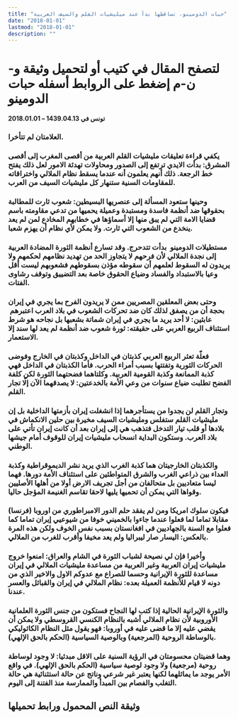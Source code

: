 ```yaml
---
title: "حبات الدومينو، تساقطها بدأ عند ميليشيات القلم والسيف العربية"
date: "2018-01-01"
lastmod: "2018-01-01"
description: ""
---
```

# **لتصفح المقال في كتيب أو لتحميل وثيقة و-ن-م إضغط على الروابط أسفله** **حبات الدومينو**

**تونس في 1439.04.13 – 2018.01.01**

### العلامتان لم تتأخرا.

### يكفي قراءة تعليقات مليشيات القلم العربية من أقصى المغرب إلى أقصى المشرق: بدأت الايدي ترتفع إلى الصدور ومحاولات تهدئة الامور لعل ذلك يفتح خط الرجعة. ذلك أنهم يعلمون أنه عندما يسقط نظام الملالي واختراقاته للمقاومات السنية ستنهار كل مليشيات السيف من العرب.

### وحينها ستعود المسألة إلى عنصريها البسيطين: شعوب ثارت للمطالبة بحقوقها ضد أنظمة فاسدة ومستبدة وعميلة يحميها من تدعي مقاومته باسم قضايا الامة التي لم يبق منها إلا أسماؤها في خطابهم المخادع لمن لم يعد ينخدع من الشعوب التي ثارت. ولا يمكن لأي نظام أن يهزم شعبا.

### مستطيلات الدومينو  بدأت تتدحرج. وقد تسارع أنظمة الثورة المضادة العربية إلى نجدة الملالي لأن فرحهم لا يتجاوز الحد من تهديد نظامهم لحكمهم ولا يريدون له السقوط لعلمهم أن سقوطه مؤذن بسقوطهم فشعوبهم ليست أقل وعيا بالاستبداد والفساد وضياع الحقوق خاصة بعد التضييق وتوقف رشاوى الفتات.

### وحتى بعض المعلقين المصريين ممن لا يريدون الفرح بما يجري في إيران بحجة أن من يصفق لذلك كان ضد تحركات الشعوب في بلاد العرب اعتبرهم  عابثين: لا أحد يريد ما يجري في إيران شماتة بشعبها بل نجاحه هو شرط استئناف الربيع العربي على حقيقته: ثورة شعوب ضد أنظمة لم يعد لها سند إلا الاستعمار.

### فعلّة تعثر الربيع العربي كذبتان في الداخل وكذبتان في الخارج وفوضى الحركات الثورية وتفتتها بسبب أمراء الحرب. فأما الكذبتان في الداخل فهي كذبة الممانعة وكذبة القومية العربية. وكلتاهما فضحتهما الثورة لكن كلفة الفضح تطلبت ضياع سنوات من وعي الأمة بالخدعتين: لا يصدقهما الآن إلّا تجار القلم.

### وتجار القلم لن يجدوا من يستأجرهما إذا انشغلت إيران بأزمتها الداخلية بل إن مليشيات القلم ستفلس ومليشيات السيف مخيرة بين حلين الانكماش في بلادها أو قلب تيار التدخل فتذهب هي إلى إيران بعد أن كانت إيران تأتي على بلاد العرب. وستكون البداية انسحاب مليشيات إيران للوقوف أمام جيشها الوطني.

### والكذبتان الخارجيتان هما كذبة الغرب الذي يريد نشر الديموقراطية وكذبة العداء بين ذراعي الغرب والشرق المتواطئين على استئناف الأمة دورها. فهما ليسا متعاديين بل متحالفان من أجل تجريف الارض أولا من أهلها الأصليين وقواها التي يمكن أن تحميها يليها لاحقا تقاسم الغنيمة المؤجل حاليا.

### فيكون سلوك امريكا ومن لم يفقد حلم الدور الامبراطوري من اوروبا (فرنسا) مقابلا تماما لما فعلوا عندما جاءوا بالخميني خوفا من شيوعيي إيران تماما كما فعلوا مع السنة بالجهاديين في افغانستان بسبب نفس الخوف ولكن هذه المرة بالعكس: اليسار صار ليبراليا ولم يعد مخيفا وأقرب للغرب من الملالي.

### وأخيرا فإن لي نصيحة لشباب الثورة في الشام والعراق: امنعوا خروج مليشيات إيران العربية وغير العربية من مساعدة مليشيات الملالي في إيران مساعدة للثورة الإيرانية وحسما للصراع مع عدوكم الاول والاخير الذي من دونه لا قيام للأنظمة العميلة بعده: نظام الملالي في إيران والقبائل والعسر عندنا.

### والثورة الإيرانية الحالية إذا كتب لها النجاح فستكون من جنس الثورة العلمانية الأوروبية لأن نظام الملالي أشبه بالنظام الكنسي القروسطي ولا يمكن أن يقضي عليه إلا ما قضى عليه في أوروبا: فهو يقول مثل النظام الكاثوليكي بالوساطة الروحية (المرجعية) وبالوصية السياسية (الحكم بالحق الإلهي).

### وهما قضيتان محسومتان في الرؤية السنية على الاقل مبدئيا: لا وجود لوساطة روحية (مرجعية) ولا وجود لوصية سياسية (الحكم بالحق الإلهي). في واقع الأمر يوجد ما يماثلهما لكنها يعتبر غير شرعي وناتج عن حالة استثنائية هي حالة التغلب والفصام بين المبدأ والممارسة منذ الفتنة إلى اليوم.

## وثيقة النص المحمول ورابط تحميلها

###